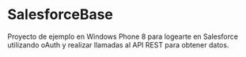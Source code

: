 SalesforceBase
==============
Proyecto de ejemplo en Windows Phone 8 para logearte en Salesforce utilizando oAuth y realizar llamadas al API REST para obtener datos.
